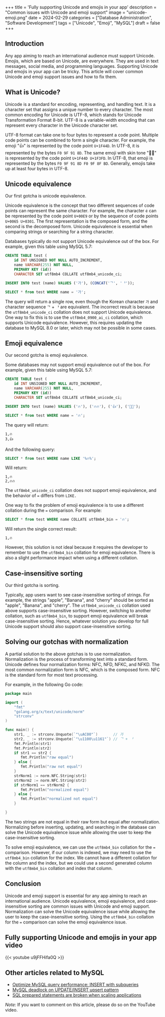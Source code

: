 +++
title = 'Fully supporting Unicode and emojis in your app'
description = "Common issues with Unicode and emoji support"
image = "unicode-emoji.png"
date = 2024-02-29
categories = ["Database Administration", "Software Development"]
tags = ["Unicode", "Emoji", "MySQL"]
draft = false
+++

## Introduction

Any app aiming to reach an international audience must support Unicode. Emojis, which are based on Unicode, are everywhere. They are used in text messages, social media, and programming languages. Supporting Unicode and emojis in your app can be tricky. This article will cover common Unicode and emoji support issues and how to fix them.

## What is Unicode?

Unicode is a standard for encoding, representing, and handling text. It is a character set that assigns a unique number to every character. The most common encoding for Unicode is UTF-8, which stands for Unicode Transformation Format 8-bit. UTF-8 is a variable-width encoding that can represent every character in the Unicode character set.

UTF-8 format can take one to four bytes to represent a code point. Multiple code points can be combined to form a single character. For example, the emoji "👍" is represented by the code point `U+1F44D`. In UTF-8, it is represented by the bytes `F0 9F 91 8D`. The same emoji with skin tone "👍🏽" is represented by the code point `U+1F44D U+1F3FD`. In UTF-8, that emoji is represented by the bytes `F0 9F 91 8D F0 9F 8F BD`. Generally, emojis take up at least four bytes in UTF-8.

## Unicode equivalence

Our first gotcha is unicode equivalence.

Unicode equivalence is the concept that two different sequences of code points can represent the same character. For example, the character `é` can be represented by the code point `U+00E9` or by the sequence of code points `U+0065 U+0301`. The first representation is the composed form, and the second is the decomposed form. Unicode equivalence is essential when comparing strings or searching for a string character.

Databases typically do not support Unicode equivalence out of the box. For example, given this table using MySQL 5.7:

```sql
CREATE TABLE test (
    id INT UNSIGNED NOT NULL AUTO_INCREMENT,
    name VARCHAR(255) NOT NULL,
    PRIMARY KEY (id))
    CHARACTER SET utf8mb4 COLLATE utf8mb4_unicode_ci;

INSERT INTO test (name) VALUES ('가'), (CONCAT('ᄀ', 'ᅡ'));

SELECT * from test WHERE name = '가';
```

The query will return a single row, even though the Korean character `가` and character sequence `ᄀ` + `ᅡ` are equivalent. The incorrect result is because the `utf8mb4_unicode_ci` collation does not support Unicode equivalence. One way to fix this is to use the `utf8mb4_0900_ai_ci` collation, which supports Unicode equivalence. However, this requires updating the database to MySQL 8.0 or later, which may not be possible in some cases.

## Emoji equivalence

Our second gotcha is emoji equivalence.

Some databases may not support emoji equivalence out of the box. For example, given this table using MySQL 5.7:

```sql
CREATE TABLE test (
    id INT UNSIGNED NOT NULL AUTO_INCREMENT,
    name VARCHAR(255) NOT NULL,
    PRIMARY KEY (id))
    CHARACTER SET utf8mb4 COLLATE utf8mb4_unicode_ci;

INSERT INTO test (name) VALUES ('🔥'), ('🔥🔥'), ('👍'), ('👍🏽');

SELECT * from test WHERE name = '🔥';
```

The query will return:
```
1,🔥
3,👍
```

And the following query:

```sql
SELECT * from test WHERE name LIKE '%🔥%';
```

Will return:

```
1,🔥
2,🔥🔥
```

The `utf8mb4_unicode_ci` collation does not support emoji equivalence, and the behavior of `=` differs from `LIKE.`

One way to fix the problem of emoji equivalence is to use a different collation during the `=` comparison. For example:

```sql
SELECT * from test WHERE name COLLATE utf8mb4_bin = '🔥';
```

Will return the single correct result:
```
1,🔥
```

However, this solution is not ideal because it requires the developer to remember to use the `utf8mb4_bin` collation for emoji equivalence. There is also a slight performance impact when using a different collation.

## Case-insensitive sorting

Our third gotcha is sorting.

Typically, app users want to see case-insensitive sorting of strings. For example, the strings "apple", "Banana", and "cherry" should be sorted as "apple", "Banana", and "cherry". The `utf8mb4_unicode_ci` collation used above supports case-insensitive sorting. However, switching to another collation, such as `utf8mb4_bin`, to support emoji equivalence will break case-insensitive sorting. Hence, whatever solution you develop for full Unicode support should also support case-insensitive sorting.

## Solving our gotchas with normalization

A partial solution to the above gotchas is to use normalization. Normalization is the process of transforming text into a standard form. Unicode defines four normalization forms: NFC, NFD, NFKC, and NFKD. The most common normalization form is NFC, which is the composed form. NFC is the standard form for most text processing.

For example, in the following Go code:

```go
package main

import (
    "fmt"
    "golang.org/x/text/unicode/norm"
    "strconv"
)

func main() {
    str1, _ := strconv.Unquote(`"\uAC00"`)       // 가
    str2, _ := strconv.Unquote(`"\u1100\u1161"`) // ᄀ + ᅡ
    fmt.Println(str1)
    fmt.Println(str2)
    if str1 == str2 {
       fmt.Println("raw equal")
    } else {
       fmt.Println("raw not equal")
    }
    strNorm1 := norm.NFC.String(str1)
    strNorm2 := norm.NFC.String(str2)
    if strNorm1 == strNorm2 {
       fmt.Println("normalized equal")
    } else {
       fmt.Println("normalized not equal")
    }

}
```

The two strings are not equal in their raw form but equal after normalization. Normalizing before inserting, updating, and searching in the database can solve the Unicode equivalence issue while allowing the user to keep the case-insensitive sorting.

To solve emoji equivalence, we can use the `utf8mb4_bin` collation for the `=` comparison. However, if our column is indexed, we may need to use the `utf8mb4_bin` collation for the index. We cannot have a different collation for the column and the index, but we could use a second generated column with the `utf8mb4_bin` collation and index that column.

## Conclusion

Unicode and emoji support is essential for any app aiming to reach an international audience. Unicode equivalence, emoji equivalence, and case-insensitive sorting are common issues with Unicode and emoji support. Normalization can solve the Unicode equivalence issue while allowing the user to keep the case-insensitive sorting. Using the `utf8mb4_bin` collation for the `=` comparison can solve the emoji equivalence issue.

## Fully supporting Unicode and emojis in your app video

{{< youtube u9jFFHifa0Q >}}

## Other articles related to MySQL

- [Optimize MySQL query performance: INSERT with subqueries](../mysql-query-performance-insert-subqueries/)
- [MySQL deadlock on UPDATE/INSERT upsert pattern](../mysql-upsert-deadlock/)
- [SQL prepared statements are broken when scaling applications](../sql-prepared-statements-are-broken-when-scaling-applications/)

*Note:* If you want to comment on this article, please do so on the YouTube video.
